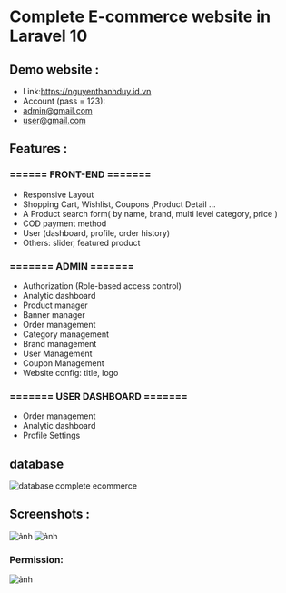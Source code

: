 # Complete E-commerce website in  Laravel 10

## Demo website :
+ Link:https://nguyenthanhduy.id.vn
+ Account (pass = 123):
+ admin@gmail.com
+ user@gmail.com
  
## Features :

### ====== FRONT-END =======

- Responsive Layout
- Shopping Cart, Wishlist, Coupons ,Product Detail ...
- A Product search form( by name, brand, multi level category, price )
- COD payment method
- User (dashboard, profile, order history)
- Others: slider, featured product

### ======= ADMIN =======
- Authorization (Role-based access control)
- Analytic dashboard
- Product manager
- Banner manager
- Order management
- Category management
- Brand management
- User Management
- Coupon Management
- Website config: title, logo

### ======= USER DASHBOARD =======

- Order management
- Analytic dashboard
- Profile Settings

## database
![database complete ecommerce](https://github.com/1119-DuyNguyen/complete-ecommerce-lar/assets/62139508/00f61e19-6c71-471d-ac26-1687a8a34115)

## Screenshots :
![ảnh](https://github.com/1119-DuyNguyen/complete-ecommerce-lar/assets/62139508/36e324c9-b911-402a-80be-a81e4a5fe19a)
![ảnh](https://github.com/1119-DuyNguyen/complete-ecommerce-lar/assets/62139508/bfc47ef4-b481-4b0d-97b0-6001b7801f1d)
### Permission:
![ảnh](https://github.com/1119-DuyNguyen/complete-ecommerce-lar/assets/62139508/328d2667-b32d-41ef-85a4-3a41d26ad829)
